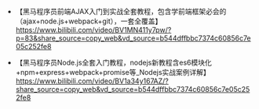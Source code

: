  - 【黑马程序员前端AJAX入门到实战全套教程，包含学前端框架必会的（ajax+node.js+webpack+git），一套全覆盖】 https://www.bilibili.com/video/BV1MN411y7pw/?p=83&share_source=copy_web&vd_source=b544dffbbc7374c60856c7e05c252fe8

 - 【黑马程序员Node.js全套入门教程，nodejs新教程含es6模块化+npm+express+webpack+promise等_Nodejs实战案例详解】 https://www.bilibili.com/video/BV1a34y167AZ/?share_source=copy_web&vd_source=b544dffbbc7374c60856c7e05c252fe8